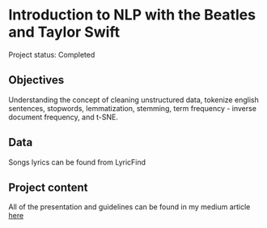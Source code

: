 # Introduction to NLP with the Beatles and Taylor Swift

Project status: Completed

## Objectives

Understanding the concept of cleaning unstructured data, tokenize english sentences, stopwords, lemmatization, stemming, term frequency - inverse document frequency, and t-SNE.

## Data
Songs lyrics can be found from LyricFind

## Project content
All of the presentation and guidelines can be found in my medium article [here](https://medium.com/@williamhuybui/introduction-to-natural-language-processing-with-the-beatles-and-taylor-swift-2a06055cbc14)